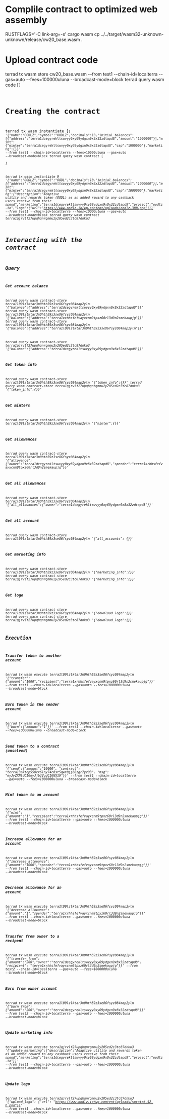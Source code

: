 # Complile contract to optimized web assembly
RUSTFLAGS='-C link-arg=-s' cargo wasm
cp ../../target/wasm32-unknown-unknown/release/cw20_base.wasm .

# Upload contract code 
terrad tx wasm store cw20_base.wasm --from test1 --chain-id=localterra --gas=auto --fees=100000uluna --broadcast-mode=block
terrad query wasm code [<CODE>]

# Creating the contract
terrad tx wasm instantiate [<CODE>] '{"name":"OODLZ","symbol":"OODLZ","decimals":10,"initial_balances":[{"address":"terra1dcegyrekltswvyy0xy69ydgxn9x8x32zdtapd8","amount":"1000000"}],"mint":{"minter":"terra1dcegyrekltswvyy0xy69ydgxn9x8x32zdtapd8","cap":"1000000"},"marketing":{}}' --from test1 --chain-id=localterra --fees=10000uluna --gas=auto --broadcast-mode=block
terrad query wasm contract [<ADDRESS>]

terrad tx wasm instantiate 9 '{"name":"OODLZ","symbol":"OODL","decimals":10,"initial_balances":[{"address":"terra1dcegyrekltswvyy0xy69ydgxn9x8x32zdtapd8","amount":"1000000"}],"mint":{"minter":"terra1dcegyrekltswvyy0xy69ydgxn9x8x32zdtapd8","cap":"1000000"},"marketing":{"description":"Adaptive utility and rewards token (OODL) as an added reward to any cashback users receive from their spend","marketing":"terra1dcegyrekltswvyy0xy69ydgxn9x8x32zdtapd8","project":"oodlz.io","logo":{"url":"https://www.oodlz.io/wp-content/uploads/oodlz-300.png"}}}' --from test1 --chain-id=localterra --fees=10000uluna --gas=auto --broadcast-mode=block
terrad query wasm contract terra1qjrvlf27upqhqnrqmmu2y205ed2c3tc87dnku3

# Interacting with the contract
## Query
### Get account balance
terrad query wasm contract-store terra1l09lzlktar3m0hth59z3se86fsyz084map2yln '{"balance":{"address":"terra1dcegyrekltswvyy0xy69ydgxn9x8x32zdtapd8"}}'
terrad query wasm contract-store terra1l09lzlktar3m0hth59z3se86fsyz084map2yln '{"balance":{"address":"terra1xrhhsfefvayxcnm9tpxz60rl3d9n2smekaupjg"}}'
terrad query wasm contract-store terra1l09lzlktar3m0hth59z3se86fsyz084map2yln '{"balance":{"address":"terra1l09lzlktar3m0hth59z3se86fsyz084map2yln"}}'

terrad query wasm contract-store terra1qjrvlf27upqhqnrqmmu2y205ed2c3tc87dnku3 '{"balance":{"address":"terra1dcegyrekltswvyy0xy69ydgxn9x8x32zdtapd8"}}'

### Get token info
terrad query wasm contract-store terra1l09lzlktar3m0hth59z3se86fsyz084map2yln '{"token_info":{}}'
terrad query wasm contract-store terra1qjrvlf27upqhqnrqmmu2y205ed2c3tc87dnku3 '{"token_info":{}}'

### Get minters
terrad query wasm contract-store terra1l09lzlktar3m0hth59z3se86fsyz084map2yln '{"minter":{}}'

### Get allowances
terrad query wasm contract-store terra1l09lzlktar3m0hth59z3se86fsyz084map2yln '{"allowance":{"owner":"terra1dcegyrekltswvyy0xy69ydgxn9x8x32zdtapd8","spender":"terra1xrhhsfefvayxcnm9tpxz60rl3d9n2smekaupjg"}}'

### Get all allowances
terrad query wasm contract-store terra1l09lzlktar3m0hth59z3se86fsyz084map2yln '{"all_allowances":{"owner":"terra1dcegyrekltswvyy0xy69ydgxn9x8x32zdtapd8"}}'

### Get all account
terrad query wasm contract-store terra1l09lzlktar3m0hth59z3se86fsyz084map2yln '{"all_accounts": {}}'

### Get marketing info
terrad query wasm contract-store terra1l09lzlktar3m0hth59z3se86fsyz084map2yln '{"marketing_info":{}}'
terrad query wasm contract-store terra1qjrvlf27upqhqnrqmmu2y205ed2c3tc87dnku3 '{"marketing_info":{}}'

### Get logo
terrad query wasm contract-store terra1l09lzlktar3m0hth59z3se86fsyz084map2yln '{"download_logo":{}}'
terrad query wasm contract-store terra1qjrvlf27upqhqnrqmmu2y205ed2c3tc87dnku3 '{"download_logo":{}}'

## Execution
### Transfer token to another account
terrad tx wasm execute terra1l09lzlktar3m0hth59z3se86fsyz084map2yln '{"transfer":{"amount":"1000","recipient":"terra1xrhhsfefvayxcnm9tpxz60rl3d9n2smekaupjg"}}' --from test1 --chain-id=localterra --gas=auto --fees=1000000uluna --broadcast-mode=block
### Burn token in the sender account
terrad tx wasm execute terra1l09lzlktar3m0hth59z3se86fsyz084map2yln '{"burn":{"amount":"1"}}' --from test1 --chain-id=localterra --gas=auto --fees=1000000uluna --broadcast-mode=block
### Send token to a contract (unsolved)
terrad tx wasm execute terra1l09lzlktar3m0hth59z3se86fsyz084map2yln '{"send":{"amount":"10000", "contract": "terra13aktep558cx6lny74c8st5qwt0jj66zgr7yz93", "msg": "eyJyZXNldCI6eyJjb3VudCI6NX19"}}' --from test1 --chain-id=localterra --gas=auto --fees=1000000uluna --broadcast-mode=block
### Mint token to an account
terrad tx wasm execute terra1l09lzlktar3m0hth59z3se86fsyz084map2yln '{"mint":{"amount":"1","recipient":"terra1xrhhsfefvayxcnm9tpxz60rl3d9n2smekaupjg"}}' --from test1 --chain-id=localterra --gas=auto --fees=1000000uluna --broadcast-mode=block
### Increase allowance for an account
terrad tx wasm execute terra1l09lzlktar3m0hth59z3se86fsyz084map2yln '{"increase_allowance":{"amount":"1000","spender":"terra1xrhhsfefvayxcnm9tpxz60rl3d9n2smekaupjg"}}' --from test1 --chain-id=localterra --gas=auto --fees=1000000uluna --broadcast-mode=block
### Decrease allowance for an account
terrad tx wasm execute terra1l09lzlktar3m0hth59z3se86fsyz084map2yln '{"decrease_allowance":{"amount":"1","spender":"terra1xrhhsfefvayxcnm9tpxz60rl3d9n2smekaupjg"}}' --from test1 --chain-id=localterra --gas=auto --fees=1000000uluna --broadcast-mode=block
### Transfer from owner to a recipent
terrad tx wasm execute terra1l09lzlktar3m0hth59z3se86fsyz084map2yln '{"transfer_from":{"amount":"200","owner":"terra1dcegyrekltswvyy0xy69ydgxn9x8x32zdtapd8", "recipient": "terra1xrhhsfefvayxcnm9tpxz60rl3d9n2smekaupjg"}}' --from test2 --chain-id=localterra --gas=auto --fees=1000000uluna --broadcast-mode=block
### Burn from owner account
terrad tx wasm execute terra1l09lzlktar3m0hth59z3se86fsyz084map2yln '{"burn_from":{"amount":"200","owner":"terra1dcegyrekltswvyy0xy69ydgxn9x8x32zdtapd8"}}' --from test2 --chain-id=localterra --gas=auto --fees=1000000uluna --broadcast-mode=block
### Update marketing info
terrad tx wasm execute terra1qjrvlf27upqhqnrqmmu2y205ed2c3tc87dnku3 '{"update_marketing":{"description":"Adaptive utility and rewards token as an added reward to any cashback users receive from their spend","marketing":"terra1dcegyrekltswvyy0xy69ydgxn9x8x32zdtapd8","project":"oodlz.io"}}' --from test1 --chain-id=localterra --gas=auto --fees=1000000uluna --broadcast-mode=block
### Update logo
terrad tx wasm execute terra1qjrvlf27upqhqnrqmmu2y205ed2c3tc87dnku3 '{"upload_logo": {"url": "https://www.oodlz.io/wp-content/uploads/sotatek-42-b.png"}}' --from test1 --chain-id=localterra --gas=auto --fees=1000000uluna --broadcast-mode=block